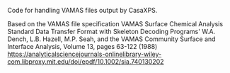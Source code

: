Code for handling VAMAS files output by CasaXPS.

Based on the VAMAS file specification
    VAMAS Surface Chemical Analysis Standard Data Transfer Format with Skeleton Decoding Programs'
       W.A. Dench, L.B. Hazell, M.P. Seah, and the VAMAS Community
       Surface and Interface Analysis, Volume 13, pages 63-122 (1988)
https://analyticalsciencejournals-onlinelibrary-wiley-com.libproxy.mit.edu/doi/epdf/10.1002/sia.740130202